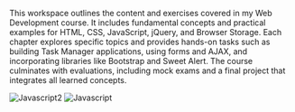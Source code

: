 This workspace outlines the content and exercises covered in my Web Development course. It includes fundamental concepts and practical examples for HTML, CSS, JavaScript, jQuery, and Browser Storage. Each chapter explores specific topics and provides hands-on tasks such as building Task Manager applications, using forms and AJAX, and incorporating libraries like Bootstrap and Sweet Alert. The course culminates with evaluations, including mock exams and a final project that integrates all learned concepts.

![Javascript2](https://github.com/user-attachments/assets/ea6535a8-e6e7-440a-89b5-eb3597ffd452)
![Javascript](https://github.com/user-attachments/assets/32d64955-296e-4f52-ab82-1173403c7e07)
